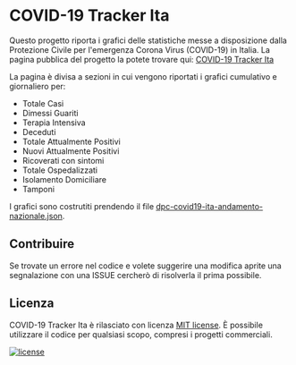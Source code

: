# COVID-19 Tracker Ita

Questo progetto riporta i grafici delle statistiche messe a disposizione dalla Protezione Civile per l'emergenza Corona Virus (COVID-19) in Italia. La pagina pubblica del progetto la potete trovare qui: [COVID-19 Tracker Ita](https://polilluminato.github.io/covid19trackerita/)

La pagina è divisa a sezioni in cui vengono riportati i grafici cumulativo e giornaliero per:

 - Totale Casi
 - Dimessi Guariti
 - Terapia Intensiva
 - Deceduti
 - Totale Attualmente Positivi
 - Nuovi Attualmente Positivi
 - Ricoverati con sintomi
 - Totale Ospedalizzati
 - Isolamento Domiciliare
 - Tamponi

I grafici sono costrutiti prendendo il file [dpc-covid19-ita-andamento-nazionale.json](https://github.com/pcm-dpc/COVID-19/blob/master/dati-json/dpc-covid19-ita-andamento-nazionale.json).

## Contribuire

Se trovate un errore nel codice e volete suggerire una modifica aprite una segnalazione con una ISSUE cercherò di risolverla il prima possibile.

## Licenza

COVID-19 Tracker Ita è rilasciato con licenza [MIT license](LICENSE.md). È possibile utilizzare il codice per qualsiasi scopo, compresi i progetti commerciali.

[![license](https://img.shields.io/badge/License-MIT-yellow.svg)](https://opensource.org/licenses/MIT)